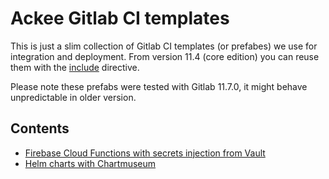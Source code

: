 # Ackee Gitlab CI templates

This is just a slim collection of Gitlab CI templates (or prefabes) we use 
for integration and deployment. From version 11.4 (core edition) 
you can reuse them with the 
[include](https://docs.gitlab.com/ee/ci/yaml/#include) directive.

Please note these prefabs were tested with Gitlab 11.7.0, it might behave 
unpredictable in older version.

## Contents
- [Firebase Cloud Functions with secrets injection from Vault](https://github.com/AckeeDevOps/gitlabci-templates/tree/master/templates/backend/nodejs/cloud_functions)
- [Helm charts with Chartmuseum](https://github.com/AckeeDevOps/gitlabci-templates/tree/master/templates/devops/helm)
